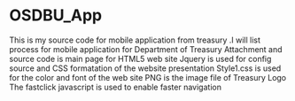 # OSDBU_App
This is my source code for mobile application from treasury
.I will list process for mobile application for Department of Treasury
Attachment and source code is main page for HTML5 web site
Jquery is used for config source and CSS formatation of the website presentation
Style1.css is used for the color and font of the web site
PNG is the image file of Treasury Logo
The fastclick javascript is used to enable faster navigation

